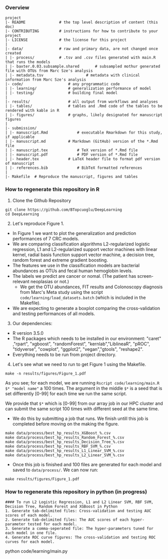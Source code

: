 ### Overview

	project
	|- README         		# the top level description of content (this doc)
	|- CONTRIBUTING    		# instructions for how to contribute to your project
	|- LICENSE         		# the license for this project
	|
	|- data/           		# raw and primary data, are not changed once created
	| |- process/     		# .tsv and .csv files generated with main.R that runs the models
	| |- baxter.0.03.subsample.shared      	# subsampled mothur generated file with OTUs from Marc Sze's analysis
	| |- metadata.tsv     		        # metadata with clinical information from Marc Sze's analysis 		
	|- code/          			# any programmatic code
	| |- learning/    			# generalization performance of model
	| |- testing/     			# building final model
	|
	|- results/        			# all output from workflows and analyses
	| |- tables/      			# tables and .Rmd code of the tables to be rendered with kable in R
	| |- figures/     			# graphs, likely designated for manuscript figures
	|
	|- submission/
	| |- manuscript.Rmd 			# executable Rmarkdown for this study, if applicable
	| |- manuscript.md 			# Markdown (GitHub) version of the *.Rmd file 
	| |- manuscript.tex 			# TeX version of *.Rmd file 
	| |- manuscript.pdf 			# PDF version of *.Rmd file 
	| |- header.tex 			# LaTeX header file to format pdf version of manuscript 
	| |- references.bib 			# BibTeX formatted references 
	|
	|- Makefile	 # Reproduce the manuscript, figures and tables



### How to regenerate this repository in R

1. Clone the Github Repository

```
git clone https://github.com/BTopcuoglu/DeepLearning
cd DeepLearning
```

2. Let's reproduce Figure 1. 

- In Figure 1 we want to plot the generalization and prediction performances of 7 CRC models.
- We are comparing classification algorithms L2-regularized logistic regression, L1 and L2-regularized support vector machines with linear kernel, radial basis function support vector machine, a decision tree, random forest and extreme gradient boosting.
- The features we use in the classification models are bacterial abundances as OTUs and fecal human hemoglobin levels.
- The labels we predict are cancer or nomal. (The patient has screen-relevant neoplasias or not.)
	- We get the OTU abundances, FIT results and Colonoscopy diagnosis from Marc's Meta study using the script ```code/learning/load_datasets.batch``` (which is included in the Makefile).
- We are expecting to generate a boxplot comparing the cross-validation and testing performances of all models.

3. Our dependencies:

* R version 3.5.0 
* The R packages which needs to be installed in our environment: "caret" ,"rpart", "xgboost", "randomForest", "kernlab","LiblineaR", "pROC", "tidyverse", "cowplot", "ggplot2", "vegan","gtools", "reshape2". 
* Everything needs to be run from project directory.

4. Let's see what we need to run to get Figure 1 using the Makefile.

```
make -n results/figures/Figure_1.pdf
```

As you see; for each model, we are running `Rscript code/learning/main.R $* "model name"` a 100 times. The argument in the middle `$*` is a seed that is set differently [0-99] for each time we run the same script. 

We provide that `$*` which is [0-99] from our array job in our HPC cluster and can submit the same script 100 times with different seed at the same time. 

 - We do this by submitting a job that runs. We finish untill this job is completed before moving on the making the figure. 

```
make data/process/best_hp_results_XGBoost_%.csv
make data/process/best_hp_results_Random_Forest_%.csv
make data/process/best_hp_results_Decision_Tree_%.csv
make data/process/best_hp_results_RBF_SVM_%.csv
make data/process/best_hp_results_L1_Linear_SVM_%.csv
make data/process/best_hp_results_L2_Linear_SVM_%.csv
```
 - Once this job is finished and 100 files are generated for each model and saved to `data/process/`. We can now run:
 
 ```
 make results/figures/Figure_1.pdf
 ```

### How to regenerate this repository in python (in progress)
```
#### To run L2 Logistic Regression, L1 and L2 Linear SVM, RBF SVM, Decision Tree, Random Forest and XGBoost in Python
1. Generate tab-delimited files: Cross-validation and testing AUC scores of each model.
2. Generate tab-delimited files: The AUC scores of each hyper-parameter tested for each model.
3. Generate a comma-seperated file: The hyper-parameters tuned for each model in one file.
4. Generate ROC curve figures: The cross-validation and testing ROC curves for each model. 

```
python code/learning/main.py
```



